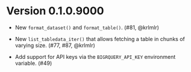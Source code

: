 # Version 0.1.0.9000

* New `format_dataset()` and `format_table()`. (#81, @krlmlr)

* New `list_tabledata_iter()` that allows fetching a table in chunks of varying size. (#77, #87, @krlmlr)

* Add support for API keys via the `BIGRQUERY_API_KEY` environment variable. (#49)
